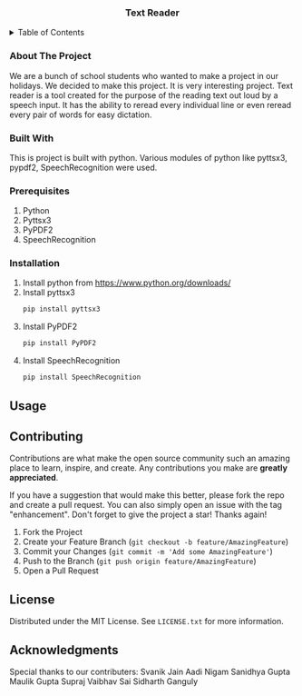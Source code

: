 <h3 align="center">Text Reader</h3>
</div>
<details>
  <summary>Table of Contents</summary>
  <ol>
    <li>
      <a href="#about-the-project">About The Project</a>
    </li>
    <li><a href="#getting-started">Getting Started</a></li>
    <li><a href="#installation">Installation</a></li>
    <li><a href="#usage">Usage</a></li>
    <li><a href="#contributing">Contributing</a></li>
    <li><a href="#license">License</a></li>
    <li><a href="#acknowledgments">Acknowledgments</a></li>
  </ol>
</details>

### About The Project
We are a bunch of school students who wanted to make a project in our holidays. We decided to make this project. It is very interesting project.
Text reader is a tool created for the purpose of the reading text out loud by a speech input. It has the ability to reread every individual line or even reread every pair of words for easy dictation.


### Built With

This is project is built with python. Various modules of python like pyttsx3, pypdf2, SpeechRecognition were used.

### Prerequisites
1) Python
2) Pyttsx3
3) PyPDF2
4) SpeechRecognition

### Installation

1. Install python from https://www.python.org/downloads/
2. Install pyttsx3
   ```sh
   pip install pyttsx3
   ```
3. Install PyPDF2
   ```sh
   pip install PyPDF2
   ```
4. Install SpeechRecognition
   ```sh
   pip install SpeechRecognition
   ```

## Usage



## Contributing

Contributions are what make the open source community such an amazing place to learn, inspire, and create. Any contributions you make are **greatly appreciated**.

If you have a suggestion that would make this better, please fork the repo and create a pull request. You can also simply open an issue with the tag "enhancement".
Don't forget to give the project a star! Thanks again!

1. Fork the Project
2. Create your Feature Branch (`git checkout -b feature/AmazingFeature`)
3. Commit your Changes (`git commit -m 'Add some AmazingFeature'`)
4. Push to the Branch (`git push origin feature/AmazingFeature`)
5. Open a Pull Request

## License

Distributed under the MIT License. See `LICENSE.txt` for more information.

## Acknowledgments
Special thanks to our contributers:
Svanik Jain
Aadi Nigam
Sanidhya Gupta
Maulik Gupta
Supraj
Vaibhav Sai
Sidharth Ganguly
